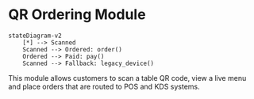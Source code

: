 # QR Ordering Module

```mermaid
stateDiagram-v2
    [*] --> Scanned
    Scanned --> Ordered: order()
    Ordered --> Paid: pay()
    Scanned --> Fallback: legacy_device()
```

This module allows customers to scan a table QR code, view a live menu and place orders that are routed to POS and KDS systems.
